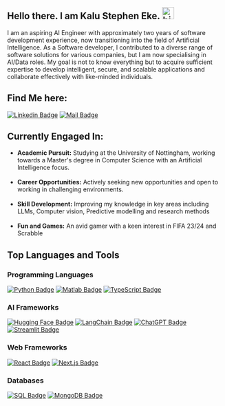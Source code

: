 ## Hello there. I am Kalu Stephen Eke. <img src="https://user-images.githubusercontent.com/1303154/88677602-1635ba80-d120-11ea-84d8-d263ba5fc3c0.gif" width="28px" height="28px" alt="hi">

I am an aspiring AI Engineer with approximately two years of software development experience, now transitioning into the field of Artificial Intelligence. As a Software developer, I contributed to a diverse range of software solutions for various companies, but I am now specialising in AI/Data roles. My goal is not to know everything but to acquire sufficient expertise to develop intelligent, secure, and scalable applications and collaborate effectively with like-minded individuals.

 ## Find Me here:
 [![Linkedin Badge](https://img.shields.io/badge/-Stephen-0e76a8?style=flat&labelColor=0e76a8&logo=linkedin&logoColor=white)](https://www.linkedin.com/in/kalu-stephen-431882185) [![Mail Badge](https://img.shields.io/badge/-Stephen-c0392b?style=flat&labelColor=c0392b&logo=gmail&logoColor=white)](mailto:alphask37@gmail.com)

## Currently Engaged In:

- **Academic Pursuit:** Studying at the University of Nottingham, working towards a Master's degree in Computer Science with an Artificial Intelligence focus. <br /><br /> 
- **Career Opportunities:** Actively seeking new opportunities and open to working in challenging environments. <br /><br />
- **Skill Development:** Improving my knowledge in key areas including LLMs, Computer vision, Predictive modelling and research methods <br /><br />
- **Fun and Games:** An avid gamer with a keen interest in FIFA 23/24 and Scrabble <br />


## Top Languages and Tools

### Programming Languages
[![Python Badge](https://img.shields.io/badge/-Python-3776AB?style=for-the-badge&logo=python&logoColor=white)](#)
[![Matlab Badge](https://img.shields.io/badge/-Matlab-0076A8?style=for-the-badge&logo=mathworks&logoColor=white)](#)
[![TypeScript Badge](https://img.shields.io/badge/-TypeScript-3178C6?style=for-the-badge&logo=typescript&logoColor=white)](#)

### AI Frameworks
<!-- [![Vertex AI Badge](https://img.shields.io/badge/-VertexAI-4285F4?style=for-the-badge&logo=google&logoColor=white)](#)  -->
[![Hugging Face Badge](https://img.shields.io/badge/-Hugging%20Face-yellow?style=for-the-badge&logo=huggingface&logoColor=black)](#)
[![LangChain Badge](https://img.shields.io/badge/-LangChain-blue?style=for-the-badge&logo=langchain&logoColor=white)](#)
[![ChatGPT Badge](https://img.shields.io/badge/-ChatGPT-00BFFF?style=for-the-badge&logo=openai&logoColor=white)](#)
[![Streamlit Badge](https://img.shields.io/badge/-Streamlit-FF4B4B?style=for-the-badge&logo=streamlit&logoColor=white)](#)

### Web Frameworks
[![React Badge](https://img.shields.io/badge/-React-61DAFB?style=for-the-badge&logo=react&logoColor=black)](#)
[![Next.js Badge](https://img.shields.io/badge/-Next.js-black?style=for-the-badge&logo=next.js&logoColor=white)](#)

### Databases
[![SQL Badge](https://img.shields.io/badge/-SQL-336791?style=for-the-badge&logo=sql&logoColor=white)](#)
[![MongoDB Badge](https://img.shields.io/badge/-MongoDB-47A248?style=for-the-badge&logo=mongodb&logoColor=white)](#)
<!--  [![Supabase Badge](https://img.shields.io/badge/-Supabase-3ECF8E?style=for-the-badge&logo=supabase&logoColor=white)](#)  -->

<!-- ### Visualisation  -->
<!-- [![Tableau Badge](https://img.shields.io/badge/-Tableau-1E4E79?style=for-the-badge&logo=tableau&logoColor=white)](#)  -->
<!-- [![Docker Badge](https://img.shields.io/badge/-Docker-2496ED?style=for-the-badge&logo=docker&logoColor=white)](#) -->
